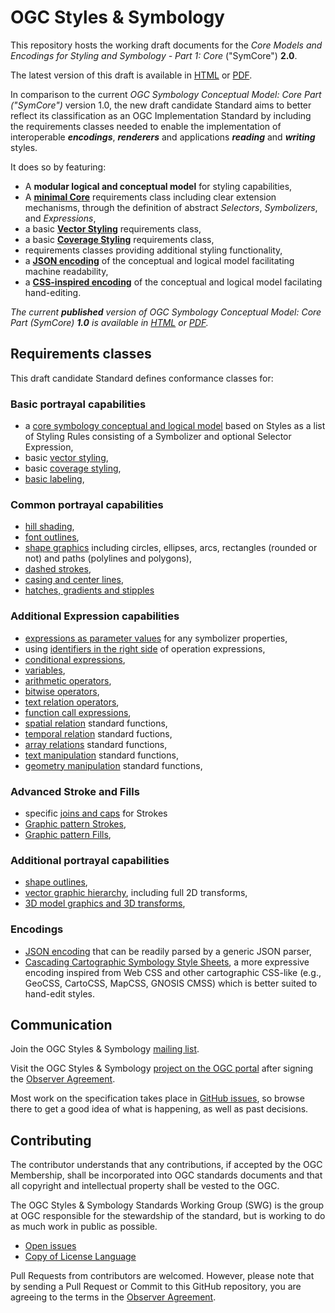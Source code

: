 # OGC Styles & Symbology

This repository hosts the working draft documents for the _Core Models and Encodings for Styling and Symbology - Part 1: Core_ ("SymCore") **2.0**.

The latest version of this draft is available in [HTML](https://opengeospatial.github.io/ogcna-auto-review/18-067r4.html) or [PDF](https://opengeospatial.github.io/ogcna-auto-review/18-067r4.pdf).

In comparison to the current _OGC Symbology Conceptual Model: Core Part ("SymCore")_ version 1.0, the new draft candidate Standard aims to better reflect its classification as an OGC Implementation Standard by including the requirements classes needed to enable the implementation of interoperable ***encodings***, ***renderers*** and applications ***reading*** and ***writing*** styles.

It does so by featuring:
- A **modular logical and conceptual model** for styling capabilities,  
- A [**minimal Core**](https://opengeospatial.github.io/ogcna-auto-review/18-067r4.html#toc20) requirements class including clear extension mechanisms, through the definition of abstract _Selectors_, _Symbolizers_, and _Expressions_,
- a basic [**Vector Styling**](https://opengeospatial.github.io/ogcna-auto-review/18-067r4.html#toc23) requirements class,
- a basic [**Coverage Styling**](https://opengeospatial.github.io/ogcna-auto-review/18-067r4.html#toc26) requirements class,
- requirements classes providing additional styling functionality,
- a [**JSON encoding**](https://opengeospatial.github.io/ogcna-auto-review/18-067r4.html#toc67) of the conceptual and logical model facilitating machine readability,
- a [**CSS-inspired encoding**](https://opengeospatial.github.io/ogcna-auto-review/18-067r4.html#toc70) of the conceptual and logical model facilating hand-editing.

_The current **published** version of OGC Symbology Conceptual Model: Core Part (SymCore) **1.0** is available in [HTML](https://docs.ogc.org/is/18-067r3/18-067r3.html) or [PDF](https://docs.ogc.org/is/18-067r3/18-067r3.pdf)._

## Requirements classes

This draft candidate Standard defines conformance classes for:

### Basic portrayal capabilities
- a [core symbology conceptual and logical model](https://opengeospatial.github.io/ogcna-auto-review/18-067r4.html#toc20) based on Styles as a list of Styling Rules consisting of a Symbolizer and optional Selector Expression,
- basic [vector styling](https://opengeospatial.github.io/ogcna-auto-review/18-067r4.html#toc23),
- basic [coverage styling](https://opengeospatial.github.io/ogcna-auto-review/18-067r4.html#toc26),
- [basic labeling](https://opengeospatial.github.io/ogcna-auto-review/18-067r4.html#toc30),

### Common portrayal capabilities

- [hill shading](https://opengeospatial.github.io/ogcna-auto-review/18-067r4.html#toc28),
- [font outlines](https://opengeospatial.github.io/ogcna-auto-review/18-067r4.html#toc29),
- [shape graphics](https://opengeospatial.github.io/ogcna-auto-review/18-067r4.html#toc33) including circles, ellipses, arcs, rectangles (rounded or not) and paths (polylines and polygons),
- [dashed strokes](https://opengeospatial.github.io/ogcna-auto-review/18-067r4.html#toc40),
- [casing and center lines](https://opengeospatial.github.io/ogcna-auto-review/18-067r4.html#toc41),
- [hatches, gradients and stipples](https://opengeospatial.github.io/ogcna-auto-review/18-067r4.html#toc45)

### Additional Expression capabilities

- [expressions as parameter values](https://opengeospatial.github.io/ogcna-auto-review/18-067r4.html#toc46) for any symbolizer properties,
- using [identifiers in the right side](https://opengeospatial.github.io/ogcna-auto-review/18-067r4.html#toc50) of operation expressions,
- [conditional expressions](https://opengeospatial.github.io/ogcna-auto-review/18-067r4.html#toc51),
- [variables](https://opengeospatial.github.io/ogcna-auto-review/18-067r4.html#toc52),
- [arithmetic operators](https://opengeospatial.github.io/ogcna-auto-review/18-067r4.html#toc54),
- [bitwise operators](https://opengeospatial.github.io/ogcna-auto-review/18-067r4.html#toc55),
- [text relation operators](https://opengeospatial.github.io/ogcna-auto-review/18-067r4.html#toc56),
- [function call expressions](https://opengeospatial.github.io/ogcna-auto-review/18-067r4.html#toc58),
- [spatial relation](https://opengeospatial.github.io/ogcna-auto-review/18-067r4.html#toc59) standard functions,
- [temporal relation](https://opengeospatial.github.io/ogcna-auto-review/18-067r4.html#toc60) standard fuctions,
- [array relations](https://opengeospatial.github.io/ogcna-auto-review/18-067r4.html#toc61) standard functions,
- [text manipulation](https://opengeospatial.github.io/ogcna-auto-review/18-067r4.html#toc62) standard functions,
- [geometry manipulation](https://opengeospatial.github.io/ogcna-auto-review/18-067r4.html#toc63) standard functions,

### Advanced Stroke and Fills

- specific [joins and caps](https://opengeospatial.github.io/ogcna-auto-review/18-067r4.html#toc39) for Strokes
- [Graphic pattern Strokes](https://opengeospatial.github.io/ogcna-auto-review/18-067r4.html#toc42),
- [Graphic pattern Fills](https://opengeospatial.github.io/ogcna-auto-review/18-067r4.html#toc44),

### Additional portrayal capabilities

- [shape outlines](https://opengeospatial.github.io/ogcna-auto-review/18-067r4.html#toc34),
- [vector graphic hierarchy](https://opengeospatial.github.io/ogcna-auto-review/18-067r4.html#toc35), including full 2D transforms,
- [3D model graphics and 3D transforms](https://opengeospatial.github.io/ogcna-auto-review/18-067r4.html#toc64),

### Encodings

- [JSON encoding](https://opengeospatial.github.io/ogcna-auto-review/18-067r4.html#toc67) that can be readily parsed by a generic JSON parser,
- [Cascading Cartographic Symbology Style Sheets](https://opengeospatial.github.io/ogcna-auto-review/18-067r4.html#toc70), a more expressive encoding inspired from Web CSS and other cartographic CSS-like (e.g., GeoCSS, CartoCSS, MapCSS, GNOSIS CMSS) which is better suited to hand-edit styles.

## Communication

Join the OGC Styles & Symbology [mailing list](https://lists.ogc.org/mailman/listinfo/styles-se.swg).

Visit the OGC Styles & Symbology [project on the OGC portal](https://portal.ogc.org/files/?artifact_id=37164) after signing the [Observer Agreement](https://portal.ogc.org/files/?artifact_id=92169).

Most work on the specification takes place in [GitHub issues](https://github.com/opengeospatial/styles-and-symbology/issues),
so browse there to get a good idea of what is happening, as well as past decisions.

## Contributing

The contributor understands that any contributions, if accepted by the OGC Membership, shall be incorporated into OGC standards documents and that all copyright and intellectual property shall be vested to the OGC.

The OGC Styles & Symbology Standards Working Group (SWG) is the group at OGC responsible for the stewardship of the standard, but is working to do as much work in public as possible.

* [Open issues](https://github.com/opengeospatial/styles-and-symbology/issues)
* [Copy of License Language](https://raw.githubusercontent.com/opengeospatial/styles-and-symbology/main/LICENSE)

Pull Requests from contributors are welcomed. However, please note that by sending a Pull Request or Commit to this GitHub repository, you are agreeing to the terms in the [Observer Agreement](https://portal.ogc.org/files/?artifact_id=37164).

